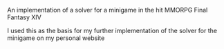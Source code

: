 An implementation of a solver for a minigame in the hit MMORPG Final
Fantasy XIV

I used this as the basis for my further implementation of the solver
for the minigame on my personal website

